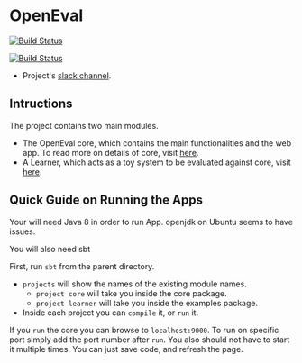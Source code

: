# OpenEval 

[![Build Status](https://semaphoreci.com/api/v1/projects/4f27c2b5-9ce3-4fca-95a1-064b60600f44/589884/badge.svg)](https://semaphoreci.com/danyaljj/open-eval)

[![Build Status](http://128.174.241.91:8080/buildStatus/icon?job=Open-eval)](http://128.174.241.91:8080/job/Open-eval/)


- Project's [slack channel](https://cogcomp.slack.com/messages/open-eval/).

## Intructions 
The project contains two main modules. 

 - The OpenEval core, which contains the main functionalities and the web app. To read more on details of core, visit [here](core/). 
 - A Learner, which acts as a toy system to be evaluated against core, visit [here](learner/). 

## Quick Guide on Running the Apps
Your will need Java 8 in order to run App. openjdk on Ubuntu seems to have issues.

You will also need sbt

First, run `sbt` from the parent directory. 

- `projects` will show the names of the existing module names. 
    - `project core` will take you inside the core package.  
    -  `project learner` will take you inside the examples package.
- Inside each project you can `compile` it, or `run` it. 

If you `run` the core you can browse to `localhost:9000`. To run on specific port simply add the port number after `run`. 
You also should not have to start it multiple times. You can just save code, and refresh the page.
